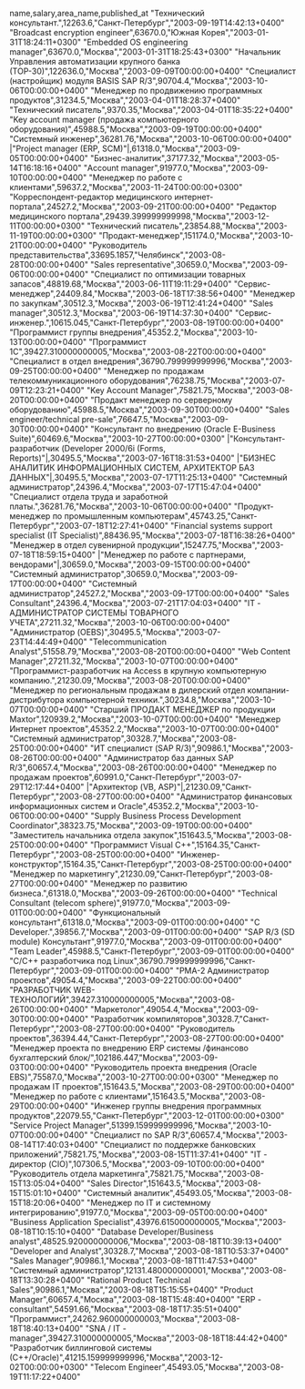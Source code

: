 name,salary,area_name,published_at
"Технический консультант.",12263.6,"Санкт-Петербург","2003-09-19T14:42:13+0400"
"Broadcast encryption engineer",63670.0,"Южная Корея","2003-01-31T18:24:11+0300"
"Embedded OS engineering manager",63670.0,"Москва","2003-01-31T18:25:43+0300"
"Начальник Управления автоматизации крупного банка (ТОР-30)",122636.0,"Москва","2003-09-09T00:00:00+0400"
"Специалист (настройщик) модуля BASIS SAP R/3",90704.4,"Москва","2003-10-06T00:00:00+0400"
"Менеджер по продвижению программных продуктов",31234.5,"Москва","2003-04-01T18:28:37+0400"
"Технический писатель",9370.35,"Москва","2003-04-01T18:35:22+0400"
"Key account manager  (продажа компьютерного оборудования)",45988.5,"Москва","2003-09-19T00:00:00+0400"
"Системный инженер",36281.76,"Москва","2003-10-06T00:00:00+0400"
|"Project manager (ERP, SCM)"|,61318.0,"Москва","2003-09-05T00:00:00+0400"
"Бизнес-аналитик",37177.32,"Москва","2003-05-14T16:18:16+0400"
"Аccount manager",91977.0,"Москва","2003-09-10T00:00:00+0400"
"Менеджер по работе с клиентами",59637.2,"Москва","2003-11-24T00:00:00+0300"
"Корреспондент-редактор медицинского интернет-портала",24527.2,"Москва","2003-09-21T00:00:00+0400"
"Редактор медицинского портала",29439.399999999998,"Москва","2003-12-11T00:00:00+0300"
"Технический писатель",23854.88,"Москва","2003-11-19T00:00:00+0300"
"Продакт-менеджер",151174.0,"Москва","2003-10-21T00:00:00+0400"
"Руководитель представительства",33695.1857,"Челябинск","2003-08-28T00:00:00+0400"
"Sales representative",30659.0,"Москва","2003-09-06T00:00:00+0400"
"Специалист по оптимизации товарных запасов",48819.68,"Москва","2003-06-11T19:11:29+0400"
"Сервис-менеджер",24409.84,"Москва","2003-06-18T17:38:56+0400"
"Менеджер по закупкам",30512.3,"Москва","2003-06-19T12:41:24+0400"
"Sales manager",30512.3,"Москва","2003-06-19T14:37:30+0400"
"Сервис-инженер.",10615.045,"Санкт-Петербург","2003-08-19T00:00:00+0400"
"Программист группы внедрения",45352.2,"Москва","2003-10-13T00:00:00+0400"
"Программист 1С",39427.310000000005,"Москва","2003-08-22T00:00:00+0400"
"Cпециалист в отдел внедрения",36790.799999999996,"Москва","2003-09-25T00:00:00+0400"
"Менеджер по продажам телекоммуникационного оборудования",76238.75,"Москва","2003-07-09T12:23:21+0400"
"Key Account Manager",75821.75,"Москва","2003-08-20T00:00:00+0400"
"Продакт менеджер по серверному оборудованию",45988.5,"Москва","2003-09-30T00:00:00+0400"
"Sales engineer/technical pre-sale",76647.5,"Москва","2003-09-30T00:00:00+0400"
"Консультант по внедрению (Oracle E-Business Suite)",60469.6,"Москва","2003-10-27T00:00:00+0300"
|"Консультант-разработчик (Developer 2000/6i (Forms, Reports)"|,30495.5,"Москва","2003-07-16T18:31:53+0400"
|"БИЗНЕС АНАЛИТИК ИНФОРМАЦИОННЫХ СИСТЕМ, АРХИТЕКТОР БАЗ ДАННЫХ"|,30495.5,"Москва","2003-07-17T11:25:13+0400"
"Системный администратор",24396.4,"Москва","2003-07-17T15:47:04+0400"
"Специалист отдела труда и заработной платы.",36281.76,"Москва","2003-10-06T00:00:00+0400"
"Продукт-менеджер по промышленным компьютерам",45743.25,"Санкт-Петербург","2003-07-18T12:27:41+0400"
"Financial systems support specialist (IT Specialist)",88436.95,"Москва","2003-07-18T16:38:26+0400"
"Менеджер в отдел сувенирной продукции",15247.75,"Москва","2003-07-18T18:59:15+0400"
|"Менеджер по работе с партнерами, вендорами"|,30659.0,"Москва","2003-09-15T00:00:00+0400"
"Системный администратор",30659.0,"Москва","2003-09-17T00:00:00+0400"
"Системный администратор",24527.2,"Москва","2003-09-17T00:00:00+0400"
"Sales Consultant",24396.4,"Москва","2003-07-21T17:04:03+0400"
"IT - АДМИНИСТРАТОР СИСТЕМЫ ТОВАРНОГО УЧЕТА",27211.32,"Москва","2003-10-06T00:00:00+0400"
"Администратор  (OEBS)",30495.5,"Москва","2003-07-23T14:44:49+0400"
"Telecommunication Analyst",51558.79,"Москва","2003-08-20T00:00:00+0400"
"Web  Content Manager",27211.32,"Москва","2003-10-07T00:00:00+0400"
"Программист-разработчик на Access в крупную компьютерную компанию.",21230.09,"Москва","2003-08-20T00:00:00+0400"
"Менеджер по региональным продажам в дилерский отдел компании-дистрибутора компьютерной техники.",30234.8,"Москва","2003-10-07T00:00:00+0400"
"Старший ПРОДАКТ МЕНЕДЖЕР по продукции Maxtor",120939.2,"Москва","2003-10-07T00:00:00+0400"
"Менеджер Интернет проектов",45352.2,"Москва","2003-10-07T00:00:00+0400"
"Системный администратор",30328.7,"Москва","2003-08-25T00:00:00+0400"
"ИТ специалист (SAP R/3)",90986.1,"Москва","2003-08-26T00:00:00+0400"
"Администратор баз данных SAP R/3",60657.4,"Москва","2003-08-26T00:00:00+0400"
"Менеджер по продажам проектов",60991.0,"Санкт-Петербург","2003-07-29T12:17:44+0400"
|"Архитектор (VB, ASP)"|,21230.09,"Санкт-Петербург","2003-08-27T00:00:00+0400"
"Администратор финансовых информационных систем и Oracle",45352.2,"Москва","2003-10-06T00:00:00+0400"
"Supply Business Process Development Coordinator",38323.75,"Москва","2003-09-19T00:00:00+0400"
"Заместитель начальника отдела закупок",151643.5,"Москва","2003-08-25T00:00:00+0400"
"Программист Visual C++",15164.35,"Санкт-Петербург","2003-08-25T00:00:00+0400"
"Инженер-конструктор",15164.35,"Санкт-Петербург","2003-08-25T00:00:00+0400"
"Менеджер по маркетингу",21230.09,"Санкт-Петербург","2003-08-27T00:00:00+0400"
"Менеджер по развитию бизнеса.",61318.0,"Москва","2003-09-26T00:00:00+0400"
"Technical Consultant (telecom sphere)",91977.0,"Москва","2003-09-01T00:00:00+0400"
"Функциональный консультант",61318.0,"Москва","2003-09-01T00:00:00+0400"
"C Developer.",39856.7,"Москва","2003-09-01T00:00:00+0400"
"SAP R/3 (SD module) Консультант",91977.0,"Москва","2003-09-01T00:00:00+0400"
"Team Leader",45988.5,"Санкт-Петербург","2003-09-01T00:00:00+0400"
"С/C++ разработчика под Linux",36790.799999999996,"Санкт-Петербург","2003-09-01T00:00:00+0400"
"PMA-2 Администратор проектов",49054.4,"Москва","2003-09-22T00:00:00+0400"
"РАЗРАБОТЧИК WEB-ТЕХНОЛОГИЙ",39427.310000000005,"Москва","2003-08-26T00:00:00+0400"
"Маркетолог",49054.4,"Москва","2003-09-30T00:00:00+0400"
"Разработчик компиляторов",30328.7,"Санкт-Петербург","2003-08-27T00:00:00+0400"
"Руководитель проектов",36394.44,"Санкт-Петербург","2003-08-27T00:00:00+0400"
"Менеджер проекта по внедрению ERP системы /финансово бухгалтерский блок/",102186.447,"Москва","2003-09-03T00:00:00+0400"
"Руководитель проекта внедрения (Oracle EBS)",75587.0,"Москва","2003-10-27T00:00:00+0300"
"Менеджер по продажам IT проектов",151643.5,"Москва","2003-08-29T00:00:00+0400"
"Менеджер по работе с клиентами",151643.5,"Москва","2003-08-29T00:00:00+0400"
"Инженер группы внедрения программных продуктов",22079.55,"Санкт-Петербург","2003-12-01T00:00:00+0300"
"Service Project Manager",51399.159999999996,"Москва","2003-10-07T00:00:00+0400"
"Специалист по SAP R/3",60657.4,"Москва","2003-08-14T17:40:03+0400"
"Специалист по поддержке банковских приложений",75821.75,"Москва","2003-08-15T11:37:41+0400"
"IT - директор (CIO)",107306.5,"Москва","2003-09-10T00:00:00+0400"
"Руководитель отдела маркетинга",75821.75,"Москва","2003-08-15T13:05:04+0400"
"Sales Director",151643.5,"Москва","2003-08-15T15:01:10+0400"
"Системный аналитик",45493.05,"Москва","2003-08-15T18:20:06+0400"
"Менеджер по IT и системному интегрированию",91977.0,"Москва","2003-09-05T00:00:00+0400"
"Business Application Specialist",43976.615000000005,"Москва","2003-08-18T10:15:10+0400"
"Database Developer/Business analyst",48525.920000000006,"Москва","2003-08-18T10:39:13+0400"
"Developer and Analyst",30328.7,"Москва","2003-08-18T10:53:37+0400"
"Sales Manager",90986.1,"Москва","2003-08-18T11:47:53+0400"
"Системный администратор",12131.480000000001,"Москва","2003-08-18T13:30:28+0400"
"Rational Product Technical Sales",90986.1,"Москва","2003-08-18T15:15:55+0400"
"Product Manager",60657.4,"Москва","2003-08-18T15:48:40+0400"
"ERP - consultant",54591.66,"Москва","2003-08-18T17:35:51+0400"
"Программист",24262.960000000003,"Москва","2003-08-18T18:40:13+0400"
"SNA / IT - manager",39427.310000000005,"Москва","2003-08-18T18:44:42+0400"
"Разработчик биллинговой системы (С++/Oracle)",41215.159999999996,"Москва","2003-12-02T00:00:00+0300"
"Telecom Engineer",45493.05,"Москва","2003-08-19T11:17:22+0400"
